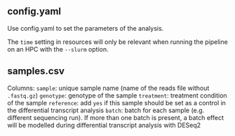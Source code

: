 ## config.yaml
Use config.yaml to set the parameters of the analysis. 

The `time` setting in resources will only be relevant when running the pipeline on an HPC with the `--slurm` option.

## samples.csv

Columns:
`sample`: unique sample name (name of the reads file without `.fastq.gz`)
`genotype`: genotype of the sample
`treatment`: treatment condition of the sample 
`reference`: add `yes` if this sample should be set as a control in the differential transcript analysis
`batch`: batch for each sample (e.g. different sequencing run). If more than one batch is present, a batch effect will be modelled during differential transcript analysis with DESeq2


